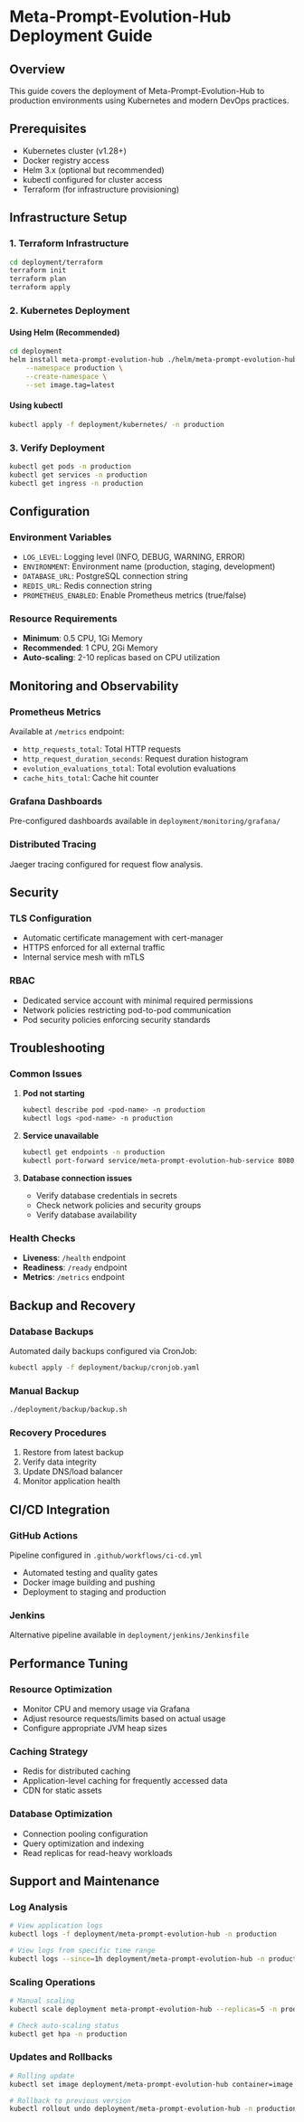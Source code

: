 # Meta-Prompt-Evolution-Hub Deployment Guide

## Overview
This guide covers the deployment of Meta-Prompt-Evolution-Hub to production environments using Kubernetes and modern DevOps practices.

## Prerequisites
- Kubernetes cluster (v1.28+)
- Docker registry access
- Helm 3.x (optional but recommended)
- kubectl configured for cluster access
- Terraform (for infrastructure provisioning)

## Infrastructure Setup

### 1. Terraform Infrastructure
```bash
cd deployment/terraform
terraform init
terraform plan
terraform apply
```

### 2. Kubernetes Deployment

#### Using Helm (Recommended)
```bash
cd deployment
helm install meta-prompt-evolution-hub ./helm/meta-prompt-evolution-hub \
    --namespace production \
    --create-namespace \
    --set image.tag=latest
```

#### Using kubectl
```bash
kubectl apply -f deployment/kubernetes/ -n production
```

### 3. Verify Deployment
```bash
kubectl get pods -n production
kubectl get services -n production
kubectl get ingress -n production
```

## Configuration

### Environment Variables
- `LOG_LEVEL`: Logging level (INFO, DEBUG, WARNING, ERROR)
- `ENVIRONMENT`: Environment name (production, staging, development)
- `DATABASE_URL`: PostgreSQL connection string
- `REDIS_URL`: Redis connection string
- `PROMETHEUS_ENABLED`: Enable Prometheus metrics (true/false)

### Resource Requirements
- **Minimum**: 0.5 CPU, 1Gi Memory
- **Recommended**: 1 CPU, 2Gi Memory
- **Auto-scaling**: 2-10 replicas based on CPU utilization

## Monitoring and Observability

### Prometheus Metrics
Available at `/metrics` endpoint:
- `http_requests_total`: Total HTTP requests
- `http_request_duration_seconds`: Request duration histogram
- `evolution_evaluations_total`: Total evolution evaluations
- `cache_hits_total`: Cache hit counter

### Grafana Dashboards
Pre-configured dashboards available in `deployment/monitoring/grafana/`

### Distributed Tracing
Jaeger tracing configured for request flow analysis.

## Security

### TLS Configuration
- Automatic certificate management with cert-manager
- HTTPS enforced for all external traffic
- Internal service mesh with mTLS

### RBAC
- Dedicated service account with minimal required permissions
- Network policies restricting pod-to-pod communication
- Pod security policies enforcing security standards

## Troubleshooting

### Common Issues

1. **Pod not starting**
   ```bash
   kubectl describe pod <pod-name> -n production
   kubectl logs <pod-name> -n production
   ```

2. **Service unavailable**
   ```bash
   kubectl get endpoints -n production
   kubectl port-forward service/meta-prompt-evolution-hub-service 8080:80 -n production
   ```

3. **Database connection issues**
   - Verify database credentials in secrets
   - Check network policies and security groups
   - Verify database availability

### Health Checks
- **Liveness**: `/health` endpoint
- **Readiness**: `/ready` endpoint
- **Metrics**: `/metrics` endpoint

## Backup and Recovery

### Database Backups
Automated daily backups configured via CronJob:
```bash
kubectl apply -f deployment/backup/cronjob.yaml
```

### Manual Backup
```bash
./deployment/backup/backup.sh
```

### Recovery Procedures
1. Restore from latest backup
2. Verify data integrity
3. Update DNS/load balancer
4. Monitor application health

## CI/CD Integration

### GitHub Actions
Pipeline configured in `.github/workflows/ci-cd.yml`
- Automated testing and quality gates
- Docker image building and pushing
- Deployment to staging and production

### Jenkins
Alternative pipeline available in `deployment/jenkins/Jenkinsfile`

## Performance Tuning

### Resource Optimization
- Monitor CPU and memory usage via Grafana
- Adjust resource requests/limits based on actual usage
- Configure appropriate JVM heap sizes

### Caching Strategy
- Redis for distributed caching
- Application-level caching for frequently accessed data
- CDN for static assets

### Database Optimization
- Connection pooling configuration
- Query optimization and indexing
- Read replicas for read-heavy workloads

## Support and Maintenance

### Log Analysis
```bash
# View application logs
kubectl logs -f deployment/meta-prompt-evolution-hub -n production

# View logs from specific time range
kubectl logs --since=1h deployment/meta-prompt-evolution-hub -n production
```

### Scaling Operations
```bash
# Manual scaling
kubectl scale deployment meta-prompt-evolution-hub --replicas=5 -n production

# Check auto-scaling status
kubectl get hpa -n production
```

### Updates and Rollbacks
```bash
# Rolling update
kubectl set image deployment/meta-prompt-evolution-hub container=image:new-tag -n production

# Rollback to previous version
kubectl rollout undo deployment/meta-prompt-evolution-hub -n production
```
